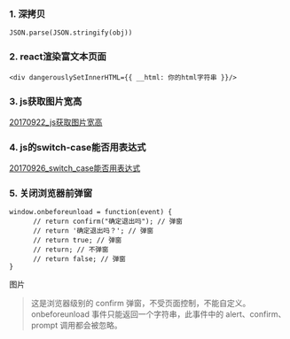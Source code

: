### 1. 深拷贝
```
JSON.parse(JSON.stringify(obj))
```
### 2. react渲染富文本页面
```
<div dangerouslySetInnerHTML={{ __html: 你的html字符串 }}/>
```
### 3. js获取图片宽高
[20170922_js获取图片宽高](https://github.com/qingfengmy/blogs/blob/master/articles/20170922_js%E8%8E%B7%E5%8F%96%E5%9B%BE%E7%89%87%E5%AE%BD%E9%AB%98.markdown)

### 4. js的switch-case能否用表达式
[20170926_switch_case能否用表达式](https://github.com/qingfengmy/blogs/blob/master/articles/20170926_switch_case%E8%83%BD%E5%90%A6%E7%94%A8%E8%A1%A8%E8%BE%BE%E5%BC%8F.markdown)

### 5. 关闭浏览器前弹窗
```
window.onbeforeunload = function(event) {
      // return confirm("确定退出吗"); // 弹窗
      // return '确定退出吗？'; // 弹窗
      // return true; // 弹窗
      // return; // 不弹窗
      // return false; // 弹窗
}
```

图片

> 这是浏览器级别的 confirm 弹窗，不受页面控制，不能自定义。
> onbeforeunload 事件只能返回一个字符串，此事件中的 alert、confirm、prompt 调用都会被忽略。
